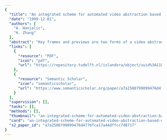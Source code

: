 ```yaml
---
{
  "title": "An integrated scheme for automated video abstraction based on unsupervised cluster-validity analysis",
  "date": "1999-12-01",
  "authors": [
    "A. Hanjalic",
    "H. Zhang"
  ],
  "abstract": "Key frames and previews are two forms of a video abstract, widely used for various applications in video browsing and retrieval systems. We propose in this paper a novel method for generating these two abstract forms for an arbitrary video sequence. The underlying principle of the proposed method is the removal of the visual-content redundancy among video frames. This is done by first applying multiple partitional clustering to all frames of a video sequence and then selecting the most suitable clustering option(s) using an unsupervised procedure for cluster-validity analysis. In the last step, key frames are selected as centroids of obtained optimal clusters. Video shots, to which key frames belong, are concatenated to form the preview sequence.",
  "links": [
    {
      "resource": "PDF",
      "icon": "pdf",
      "url": "https://repository.tudelft.nl/islandora/object/uuid%3A11893f52-4aed-47ad-a7e6-9fc46627699b/datastream/OBJ/download"
    },
    {
      "resource": "Semantic Scholar",
      "icon": "semanticscholar",
      "url": "https://www.semanticscholar.org/paper/a7a2508799099476d4776fca17a44dffcc7d8717"
    }
  ],
  "supervision": [],
  "tasks": [],
  "methods": [],
  "thumbnail": "an-integrated-scheme-for-automated-video-abstraction-based-on-unsupervised-cluster-validity-analysis-thumb.jpg",
  "card": "an-integrated-scheme-for-automated-video-abstraction-based-on-unsupervised-cluster-validity-analysis-card.jpg",
  "s2_paper_id": "a7a2508799099476d4776fca17a44dffcc7d8717"
}
---
```


